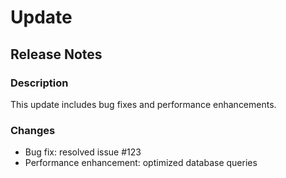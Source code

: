 # Update

## Release Notes

### Description
This update includes bug fixes and performance enhancements.

### Changes
- Bug fix: resolved issue #123
- Performance enhancement: optimized database queries